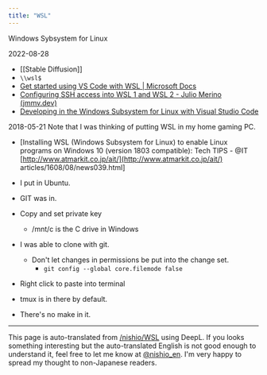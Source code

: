 ```yaml
---
title: "WSL"
---
```


Windows Sybsystem for Linux


2022-08-28
- [[Stable Diffusion]]
- `\\wsl$`
- [Get started using VS Code with WSL | Microsoft Docs](https://docs.microsoft.com/en-us/windows/wsl/tutorials/wsl-vscode)
- [Configuring SSH access into WSL 1 and WSL 2 - Julio Merino (jmmv.dev)](https://jmmv.dev/2022/02/wsl-ssh-access.html)
- [Developing in the Windows Subsystem for Linux with Visual Studio Code](https://code.visualstudio.com/docs/remote/wsl)


2018-05-21
Note that I was thinking of putting WSL in my home gaming PC.
- [Installing WSL (Windows Subsystem for Linux) to enable Linux programs on Windows 10 (version 1803 compatible): Tech TIPS - @IT [http://www.atmarkit.co.jp/ait/](http://www.atmarkit.co.jp/ait/) articles/1608/08/news039.html]

- I put in Ubuntu.
- GIT was in.
- Copy and set private key
    - /mnt/c is the C drive in Windows
- I was able to clone with git.
    - Don't let changes in permissions be put into the change set.
        - `git config --global core.filemode false`

- Right click to paste into terminal

- tmux is in there by default.
- There's no make in it.


---
This page is auto-translated from [/nishio/WSL](https://scrapbox.io/nishio/WSL) using DeepL. If you looks something interesting but the auto-translated English is not good enough to understand it, feel free to let me know at [@nishio_en](https://twitter.com/nishio_en). I'm very happy to spread my thought to non-Japanese readers.
